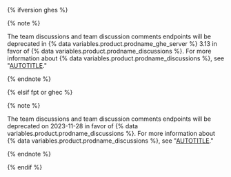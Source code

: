 {% ifversion ghes %}

{% note %}

The team discussions and team discussion comments endpoints will be deprecated in {% data variables.product.prodname_ghe_server %} 3.13 in favor of {% data variables.product.prodname_discussions %}. For more information about {% data variables.product.prodname_discussions %}, see "[AUTOTITLE](/discussions)."

{% endnote %}

{% elsif fpt or ghec %}

{% note %}

The team discussions and team discussion comments endpoints will be deprecated on 2023-11-28 in favor of {% data variables.product.prodname_discussions %}. For more information about {% data variables.product.prodname_discussions %}, see "[AUTOTITLE](/discussions)."

{% endnote %}

{% endif %}
